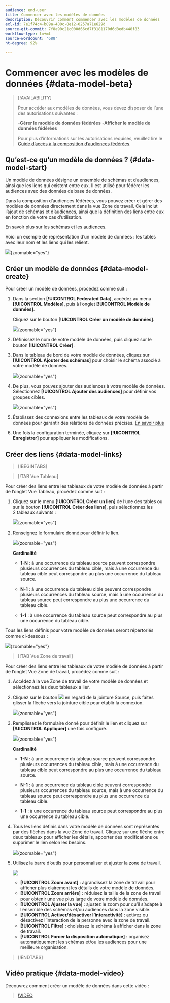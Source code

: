 ```yaml
---
audience: end-user
title: Commencer avec les modèles de données
description: Découvrir comment commencer avec les modèles de données
exl-id: 7e1f74c4-b89a-480c-8e12-0257a71e629d
source-git-commit: 7f8a90c21c000d66cd7f3181170d6d8edb448f83
workflow-type: tm+mt
source-wordcount: '688'
ht-degree: 92%

---
```



# Commencer avec les modèles de données {#data-model-beta}

>[!AVAILABILITY]
>
>Pour accéder aux modèles de données, vous devez disposer de l’une des autorisations suivantes :
>
>-**Gérer le modèle de données fédérées**
>-**Afficher le modèle de données fédérées**
>
>Pour plus d’informations sur les autorisations requises, veuillez lire le [Guide d’accès à la composition d’audiences fédérées](/help/start/feature-access.md).

## Qu’est-ce qu’un modèle de données ? {#data-model-start}

Un modèle de données désigne un ensemble de schémas et d’audiences, ainsi que les liens qui existent entre eux. Il est utilisé pour fédérer les audiences avec des données de base de données.

Dans la composition d’audiences fédérées, vous pouvez créer et gérer des modèles de données directement dans la vue Zone de travail. Cela inclut l’ajout de schémas et d’audiences, ainsi que la définition des liens entre eux en fonction de votre cas d’utilisation.

En savoir plus sur les [schémas](../customer/schemas.md#schema-start) et les [audiences](../start/audiences.md).

Voici un exemple de représentation d’un modèle de données : les tables avec leur nom et les liens qui les relient.

![](assets/datamodel.png){zoomable="yes"}

## Créer un modèle de données {#data-model-create}

Pour créer un modèle de données, procédez comme suit :

1. Dans la section **[!UICONTROL Federated Data]**, accédez au menu **[!UICONTROL Modèles]**, puis à l’onglet **[!UICONTROL Modèle de données]**.

   Cliquez sur le bouton **[!UICONTROL Créer un modèle de données]**.

   ![](assets/datamodel_create.png){zoomable="yes"}

1. Définissez le nom de votre modèle de données, puis cliquez sur le bouton **[!UICONTROL Créer]**.

1. Dans le tableau de bord de votre modèle de données, cliquez sur **[!UICONTROL Ajouter des schémas]** pour choisir le schéma associé à votre modèle de données.

   ![](assets/datamodel_schemas.png){zoomable="yes"}

1. De plus, vous pouvez ajouter des audiences à votre modèle de données. Sélectionnez **[!UICONTROL Ajouter des audiences]** pour définir vos groupes cibles.

   ![](assets/datamodel-audiences.png){zoomable="yes"}

1. Établissez des connexions entre les tableaux de votre modèle de données pour garantir des relations de données précises. [En savoir plus](#data-model-links)

1. Une fois la configuration terminée, cliquez sur **[!UICONTROL Enregistrer]** pour appliquer les modifications.

## Créer des liens {#data-model-links}

>[!BEGINTABS]

>[!TAB Vue Tableau]

Pour créer des liens entre les tableaux de votre modèle de données à partir de l’onglet Vue Tableau, procédez comme suit :

1. Cliquez sur le menu **[!UICONTROL Créer un lien]** de l’une des tables ou sur le bouton **[!UICONTROL Créer des liens]**, puis sélectionnez les 2 tableaux suivants :

   ![](assets/datamodel_createlinks.png){zoomable="yes"}

1. Renseignez le formulaire donné pour définir le lien.

   ![](assets/datamodel_link.png){zoomable="yes"}

   **Cardinalité**

   * **1-N** : à une occurrence du tableau source peuvent correspondre plusieurs occurrences du tableau cible, mais à une occurrence du tableau cible peut correspondre au plus une occurrence du tableau source.

   * **N-1** : à une occurrence du tableau cible peuvent correspondre plusieurs occurrences du tableau source, mais à une occurrence du tableau source peut correspondre au plus une occurrence du tableau cible.

   * **1-1** : à une occurrence du tableau source peut correspondre au plus une occurrence du tableau cible.

Tous les liens définis pour votre modèle de données seront répertoriés comme ci-dessous :

![](assets/datamodel_alllinks.png){zoomable="yes"}

>[!TAB Vue Zone de travail]

Pour créer des liens entre les tableaux de votre modèle de données à partir de l’onglet Vue Zone de travail, procédez comme suit :

1. Accédez à la vue Zone de travail de votre modèle de données et sélectionnez les deux tableaux à lier.

1. Cliquez sur le bouton ![](assets/do-not-localize/Smock_AddCircle_18_N.svg) en regard de la jointure Source, puis faites glisser la flèche vers la jointure cible pour établir la connexion.

   ![](assets/datamodel.gif){zoomable="yes"}

1. Remplissez le formulaire donné pour définir le lien et cliquez sur **[!UICONTROL Appliquer]** une fois configuré.

   ![](assets/datamodel-canvas-1.png){zoomable="yes"}

   **Cardinalité**

   * **1-N** : à une occurrence du tableau source peuvent correspondre plusieurs occurrences du tableau cible, mais à une occurrence du tableau cible peut correspondre au plus une occurrence du tableau source.

   * **N-1** : à une occurrence du tableau cible peuvent correspondre plusieurs occurrences du tableau source, mais à une occurrence du tableau source peut correspondre au plus une occurrence du tableau cible.

   * **1-1** : à une occurrence du tableau source peut correspondre au plus une occurrence du tableau cible.

1. Tous les liens définis dans votre modèle de données sont représentés par des flèches dans la vue Zone de travail. Cliquez sur une flèche entre deux tableaux pour afficher les détails, apporter des modifications ou supprimer le lien selon les besoins.

   ![](assets/datamodel-canvas-2.png){zoomable="yes"}

1. Utilisez la barre d’outils pour personnaliser et ajuster la zone de travail.

   ![](assets/datamodel-canvas-3.png)

   * **[!UICONTROL Zoom avant]** : agrandissez la zone de travail pour afficher plus clairement les détails de votre modèle de données.
   * **[!UICONTROL Zoom arrière]** : réduisez la taille de la zone de travail pour obtenir une vue plus large de votre modèle de données.
   * **[!UICONTROL Ajuster la vue]** : ajustez le zoom pour qu’il s’adapte à l’ensemble des schémas et/ou audiences dans la zone visible.
   * **[!UICONTROL Activer/désactiver l’interactivité]** : activez ou désactivez l’interaction de la personne avec la zone de travail.
   * **[!UICONTROL Filtre]** : choisissez le schéma à afficher dans la zone de travail.
   * **[!UICONTROL Forcer la disposition automatique]** : organisez automatiquement les schémas et/ou les audiences pour une meilleure organisation.

>[!ENDTABS]

## Vidéo pratique {#data-model-video}

Découvrez comment créer un modèle de données dans cette vidéo :

>[!VIDEO](https://video.tv.adobe.com/v/3432020)
